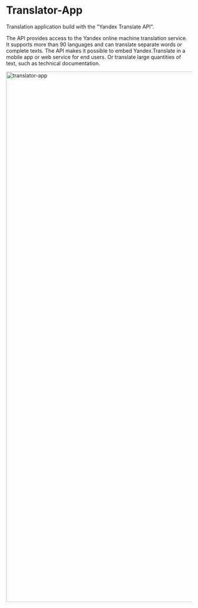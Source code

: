 # Translator-App
Translation application build with the "Yandex Translate API".

The API provides access to the Yandex online machine translation service. It supports more than 90 languages and can translate separate words or complete texts. The API makes it possible to embed Yandex.Translate in a mobile app or web service for end users. Or translate large quantities of text, such as technical documentation.

<img width="1435" alt="translator-app" src="https://user-images.githubusercontent.com/16888361/34393742-9a779dd6-eb22-11e7-88d3-1373428052f5.png">
